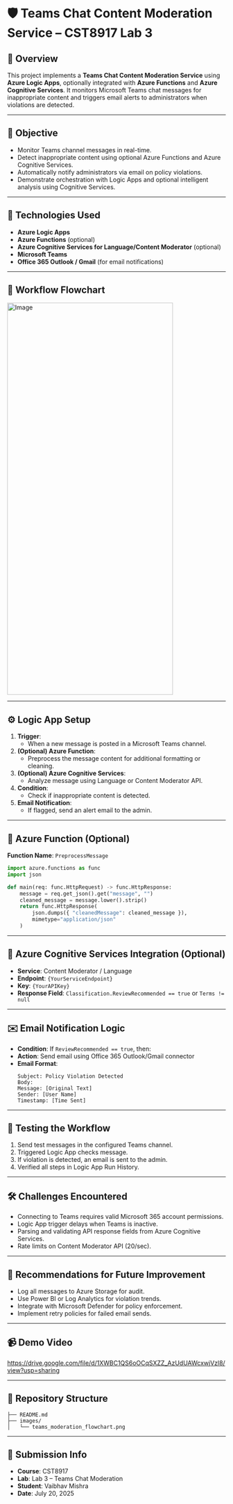 
# 🛡️ Teams Chat Content Moderation Service – CST8917 Lab 3

## 📘 Overview

This project implements a **Teams Chat Content Moderation Service** using **Azure Logic Apps**, optionally integrated with **Azure Functions** and **Azure Cognitive Services**. It monitors Microsoft Teams chat messages for inappropriate content and triggers email alerts to administrators when violations are detected.

---

## 🎯 Objective

- Monitor Teams channel messages in real-time.
- Detect inappropriate content using optional Azure Functions and Azure Cognitive Services.
- Automatically notify administrators via email on policy violations.
- Demonstrate orchestration with Logic Apps and optional intelligent analysis using Cognitive Services.

---

## 🧱 Technologies Used

- **Azure Logic Apps**
- **Azure Functions** (optional)
- **Azure Cognitive Services for Language/Content Moderator** (optional)
- **Microsoft Teams**
- **Office 365 Outlook / Gmail** (for email notifications)

---

## 🔄 Workflow Flowchart

<img width="382" height="902" alt="Image" src="https://github.com/user-attachments/assets/2cc475ad-ef11-4263-81d8-bd83944e228c" />

---

## ⚙️ Logic App Setup

1. **Trigger**:
   - When a new message is posted in a Microsoft Teams channel.
2. **(Optional) Azure Function**:
   - Preprocess the message content for additional formatting or cleaning.
3. **(Optional) Azure Cognitive Services**:
   - Analyze message using Language or Content Moderator API.
4. **Condition**:
   - Check if inappropriate content is detected.
5. **Email Notification**:
   - If flagged, send an alert email to the admin.

---

## 🔌 Azure Function (Optional)

**Function Name**: `PreprocessMessage`

```python
import azure.functions as func
import json

def main(req: func.HttpRequest) -> func.HttpResponse:
    message = req.get_json().get("message", "")
    cleaned_message = message.lower().strip()
    return func.HttpResponse(
        json.dumps({ "cleanedMessage": cleaned_message }),
        mimetype="application/json"
    )
```

---

## 🧠 Azure Cognitive Services Integration (Optional)

- **Service**: Content Moderator / Language
- **Endpoint**: `{YourServiceEndpoint}`
- **Key**: `{YourAPIKey}`
- **Response Field**: `Classification.ReviewRecommended == true` or `Terms != null`

---

## ✉️ Email Notification Logic

- **Condition**: If `ReviewRecommended == true`, then:
- **Action**: Send email using Office 365 Outlook/Gmail connector
- **Email Format**:
  ```
  Subject: Policy Violation Detected
  Body:
  Message: [Original Text]
  Sender: [User Name]
  Timestamp: [Time Sent]
  ```

---

## 🧪 Testing the Workflow

1. Send test messages in the configured Teams channel.
2. Triggered Logic App checks message.
3. If violation is detected, an email is sent to the admin.
4. Verified all steps in Logic App Run History.

---

## 🛠️ Challenges Encountered

- Connecting to Teams requires valid Microsoft 365 account permissions.
- Logic App trigger delays when Teams is inactive.
- Parsing and validating API response fields from Azure Cognitive Services.
- Rate limits on Content Moderator API (20/sec).

---

## 🚀 Recommendations for Future Improvement

- Log all messages to Azure Storage for audit.
- Use Power BI or Log Analytics for violation trends.
- Integrate with Microsoft Defender for policy enforcement.
- Implement retry policies for failed email sends.

---

## 📹 Demo Video

https://drive.google.com/file/d/1XWBC1QS6oOCqSXZZ_AzUdUAWcxwjVzl8/view?usp=sharing

---

## 📁 Repository Structure

```
├── README.md
├── images/
│   └── teams_moderation_flowchart.png
```

---

## 📅 Submission Info

- **Course**: CST8917
- **Lab**: Lab 3 – Teams Chat Moderation
- **Student**: Vaibhav Mishra
- **Date**: July 20, 2025
